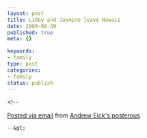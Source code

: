 ```yaml
--- 
layout: post
title: Libby and Jasmine leave Hawaii
date: 2009-08-30
published: true
meta: {}

keywords: 
- family
type: post
categories: 
- family
status: publish
---
```

&lt;!--  

  [Posted via email](http://posterous.com)   from [Andrew Eick's posterous](http://andreweick.posterous.com/libby-and-jasmine-leave-hawaii)  

    --&gt;
